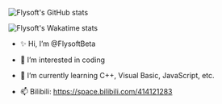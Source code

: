![Flysoft's GitHub stats](https://github-readme-stats.vercel.app/api?username=FlysoftBeta)

![Flysoft's Wakatime stats](https://github-readme-stats.vercel.app/api/wakatime?username=Flysoft)

- ✨ Hi, I’m @FlysoftBeta

- 👀 I’m interested in coding

- 🌱 I’m currently learning C++, Visual Basic, JavaScript, etc.

- 📫 Bilibili: https://space.bilibili.com/414121283
